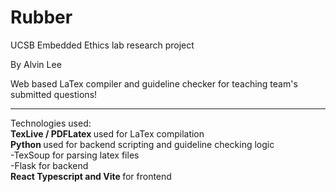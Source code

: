 <h1>Rubber</h1>
<p>UCSB Embedded Ethics lab research project</p>
<p>By Alvin Lee </p>
<p>Web based LaTex compiler and guideline checker for teaching team's submitted questions!</p>
<hr>
Technologies used: <br>
<strong>TexLive / PDFLatex </strong> used for LaTex compilation <br>
<strong>Python </strong> used for backend scripting and guideline checking logic <br>
  -TexSoup for parsing latex files <br>
  -Flask for backend <br>
<strong>React Typescript and Vite </strong> for frontend <br>
